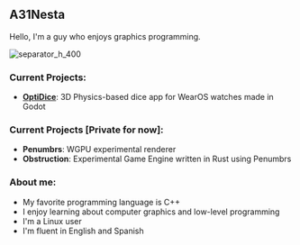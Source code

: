 ## A31Nesta

Hello, I'm a guy who enjoys graphics programming.

![separator_h_400](https://github.com/user-attachments/assets/a41fdb89-6e84-4c96-9d3d-b0fabdc3578f)

### Current Projects:
- [**OptiDice**](https://github.com/A31Nesta/OptiDice): 3D Physics-based dice app for WearOS watches made in Godot

### Current Projects \[Private for now\]:
- **Penumbrs**: WGPU experimental renderer
- **Obstruction**: Experimental Game Engine written in Rust using Penumbrs

### About me:
- My favorite programming language is C++
- I enjoy learning about computer graphics and low-level programming
- I'm a Linux user
- I'm fluent in English and Spanish
